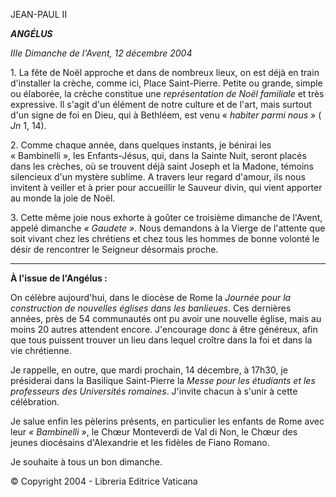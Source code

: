 JEAN-PAUL II

***ANGÉLUS***

*IIIe Dimanche de l'Avent, 12 décembre 2004*

1. La fête de Noël approche et dans de nombreux lieux, on est déjà en train d'installer la crèche, comme ici, Place Saint-Pierre. Petite ou grande, simple ou élaborée, la crèche constitue une *représentation de Noël familiale* et très expressive. Il s'agit d'un élément de notre culture et de l'art, mais surtout d'un signe de foi en Dieu, qui à Bethléem, est venu « *habiter parmi nous* » ( *Jn* 1, 14).

2. Comme chaque année, dans quelques instants, je bénirai les « Bambinelli », les Enfants-Jésus, qui, dans la Sainte Nuit, seront placés dans les crèches, où se trouvent déjà saint Joseph et la Madone, témoins silencieux d'un mystère sublime. A travers leur regard d'amour, ils nous invitent à veiller et à prier pour accueillir le Sauveur divin, qui vient apporter au monde la joie de Noël.

3. Cette même joie nous exhorte à goûter ce troisième dimanche de l'Avent, appelé dimanche *« Gaudete »*. Nous demandons à la Vierge de l'attente que soit vivant chez les chrétiens et chez tous les hommes de bonne volonté le désir de rencontrer le Seigneur désormais proche.

** * **

**À l'issue de l'Angélus :**

On célèbre aujourd'hui, dans le diocèse de Rome la *Journée pour la construction de nouvelles églises dans les banlieues*. Ces dernières années, près de 54 communautés ont pu avoir une nouvelle église, mais au moins 20 autres attendent encore. J'encourage donc à être généreux, afin que tous puissent trouver un lieu dans lequel croître dans la foi et dans la vie chrétienne.

Je rappelle, en outre, que mardi prochain, 14 décembre, à 17h30, je présiderai dans la Basilique Saint-Pierre la *Messe pour les étudiants et les professeurs des Universités romaines*. J'invite chacun à s'unir à cette célébration.

Je salue enfin les pèlerins présents, en particulier les enfants de Rome avec leur *« Bambinelli »*, le Chœur Monteverdi de Val di Non, le Chœur des jeunes diocésains d'Alexandrie et les fidèles de Fiano Romano.

Je souhaite à tous un bon dimanche.

© Copyright 2004 - Libreria Editrice Vaticana